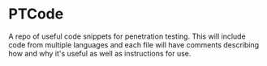 # PTCode
A repo of useful code snippets for penetration testing. This will include code from multiple languages and each file will have comments describing how and why it's useful as well as instructions for use.
